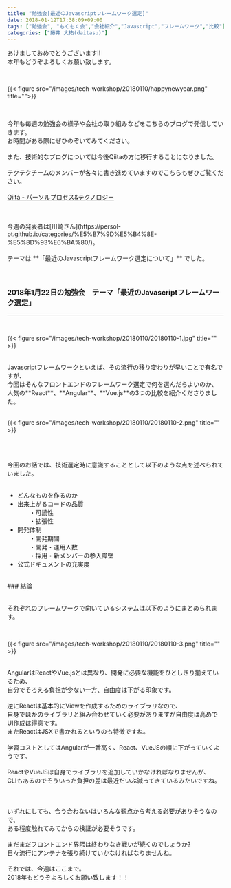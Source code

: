 ```yaml
---
title: "勉強会[最近のJavascriptフレームワーク選定]"
date: 2018-01-12T17:38:09+09:00
tags: ["勉強会", "もくもく会","会社紹介","Javascript","フレームワーク","比較"]
categories: ["藤井 大祐(daitasu)"]
---
```


あけましておめでとうございます!!<br>
本年もどうぞよろしくお願い致します。<br>

<br>

{{< figure src="/images/tech-workshop/20180110/happynewyear.png" title="">}}<br>

<br>

今年も毎週の勉強会の様子や会社の取り組みなどをこちらのブログで発信していきます。<br>
お時間がある際にぜひのぞいてみてください。<br>
<br>
また、技術的なブログについては今後Qiitaの方に移行することになりました。<br>
<br>
テクテクチームのメンバーが各々に書き進めていますのでこちらもぜひご覧ください。<br>
<br>
[Qiita - パーソルプロセス&テクノロジー](https://qiita.com/organizations/persol-pt)<br>
<br>

<br>
今週の発表者は[川崎さん](https://persol-pt.github.io/categories/%E5%B7%9D%E5%B4%8E-%E5%8D%93%E6%BA%80/)。<br>
<br>
テーマは **「最近のJavascriptフレームワーク選定について」** でした。<br>
<br>
<br>

### 2018年1月22日の勉強会　テーマ「最近のJavascriptフレームワーク選定」
---

<br>

{{< figure src="/images/tech-workshop/20180110/20180110-1.jpg" title="" >}}<br>

<br>
Javascriptフレームワークといえば、その流行の移り変わりが早いことで有名ですが、<br>
今回はそんなフロントエンドのフレームワーク選定で何を選んだらよいのか、<br>
人気の**React**、**Angular**、**Vue.js**の3つの比較を紹介くださりました。<br>
<br>

{{< figure src="/images/tech-workshop/20180110/20180110-2.png" title="" >}}<br>

<br>

<br>

今回のお話では、技術選定時に意識することとして以下のような点を述べられていました。<br>
<br>

* どんなものを作るのか<br>
* 出来上がるコードの品質<br>
　　・可読性<br>
　　・拡張性<br>
* 開発体制<br>
　　・開発期間<br>
　　・開発・運用人数<br>
　　・採用・新メンバーの参入障壁<br>
* 公式ドキュメントの充実度<br>

<br>
### 結論<br>

<br>

それぞれのフレームワークで向いているシステムは以下のようにまとめられます。<br>

<br>

{{< figure src="/images/tech-workshop/20180110/20180110-3.png" title="" >}}<br>

<br>
AngularはReactやVue.jsとは異なり、開発に必要な機能をひとしきり揃えているため、<br>
自分でそろえる負担が少ない一方、自由度は下がる印象です。<br>
<br>
逆にReactは基本的にViewを作成するためのライブラリなので、<br>
自身でほかのライブラリと組み合わせていく必要がありますが自由度は高めでUI作成は得意です。<br>
またReactはJSXで書かれるというのも特徴ですね。<br>
<br>
学習コストとしてはAngularが一番高く、React、VueJSの順に下がっていくようです。<br>
<br>
ReactやVueJSは自身でライブラリを追加していかなければなりませんが、<br>
CLIもあるのでそういった負担の差は最近だいぶ減ってきているみたいですね。<br>
<br>
<br>
<br>
いずれにしても、合う合わないはいろんな観点から考える必要がありそうなので、<br>
ある程度触れてみてからの検証が必要そうです。<br>
<br>
まだまだフロントエンド界隈は終わりなき戦いが続くのでしょうか?<br>
日々流行にアンテナを張り続けていかなければなりませんね。<br>
<br>
それでは、今週はここまで。<br>
2018年もどうぞよろしくお願い致します！！<br>

<br>
<br>
<br>
<br>
